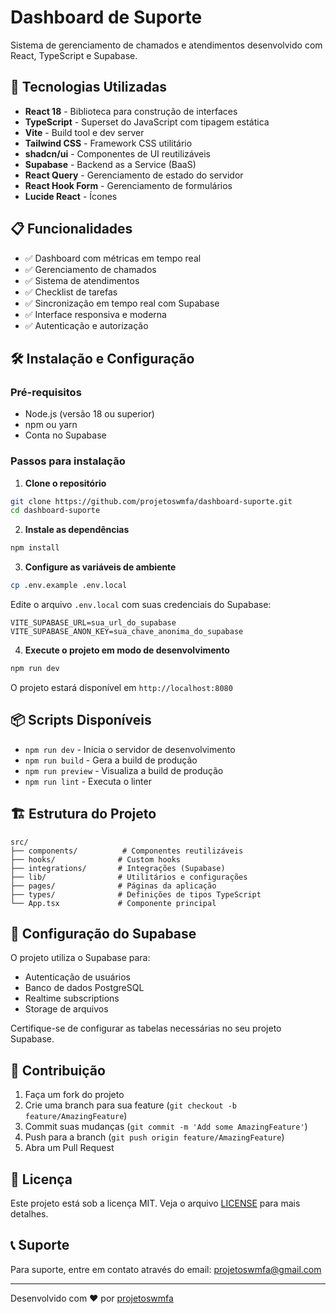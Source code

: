 # Dashboard de Suporte

Sistema de gerenciamento de chamados e atendimentos desenvolvido com React, TypeScript e Supabase.

## 🚀 Tecnologias Utilizadas

- **React 18** - Biblioteca para construção de interfaces
- **TypeScript** - Superset do JavaScript com tipagem estática
- **Vite** - Build tool e dev server
- **Tailwind CSS** - Framework CSS utilitário
- **shadcn/ui** - Componentes de UI reutilizáveis
- **Supabase** - Backend as a Service (BaaS)
- **React Query** - Gerenciamento de estado do servidor
- **React Hook Form** - Gerenciamento de formulários
- **Lucide React** - Ícones

## 📋 Funcionalidades

- ✅ Dashboard com métricas em tempo real
- ✅ Gerenciamento de chamados
- ✅ Sistema de atendimentos
- ✅ Checklist de tarefas
- ✅ Sincronização em tempo real com Supabase
- ✅ Interface responsiva e moderna
- ✅ Autenticação e autorização

## 🛠️ Instalação e Configuração

### Pré-requisitos

- Node.js (versão 18 ou superior)
- npm ou yarn
- Conta no Supabase

### Passos para instalação

1. **Clone o repositório**
```bash
git clone https://github.com/projetoswmfa/dashboard-suporte.git
cd dashboard-suporte
```

2. **Instale as dependências**
```bash
npm install
```

3. **Configure as variáveis de ambiente**
```bash
cp .env.example .env.local
```

Edite o arquivo `.env.local` com suas credenciais do Supabase:
```env
VITE_SUPABASE_URL=sua_url_do_supabase
VITE_SUPABASE_ANON_KEY=sua_chave_anonima_do_supabase
```

4. **Execute o projeto em modo de desenvolvimento**
```bash
npm run dev
```

O projeto estará disponível em `http://localhost:8080`

## 📦 Scripts Disponíveis

- `npm run dev` - Inicia o servidor de desenvolvimento
- `npm run build` - Gera a build de produção
- `npm run preview` - Visualiza a build de produção
- `npm run lint` - Executa o linter

## 🏗️ Estrutura do Projeto

```
src/
├── components/          # Componentes reutilizáveis
├── hooks/              # Custom hooks
├── integrations/       # Integrações (Supabase)
├── lib/                # Utilitários e configurações
├── pages/              # Páginas da aplicação
├── types/              # Definições de tipos TypeScript
└── App.tsx             # Componente principal
```

## 🔧 Configuração do Supabase

O projeto utiliza o Supabase para:
- Autenticação de usuários
- Banco de dados PostgreSQL
- Realtime subscriptions
- Storage de arquivos

Certifique-se de configurar as tabelas necessárias no seu projeto Supabase.

## 🤝 Contribuição

1. Faça um fork do projeto
2. Crie uma branch para sua feature (`git checkout -b feature/AmazingFeature`)
3. Commit suas mudanças (`git commit -m 'Add some AmazingFeature'`)
4. Push para a branch (`git push origin feature/AmazingFeature`)
5. Abra um Pull Request

## 📄 Licença

Este projeto está sob a licença MIT. Veja o arquivo [LICENSE](LICENSE) para mais detalhes.

## 📞 Suporte

Para suporte, entre em contato através do email: projetoswmfa@gmail.com

---

Desenvolvido com ❤️ por [projetoswmfa](https://github.com/projetoswmfa)